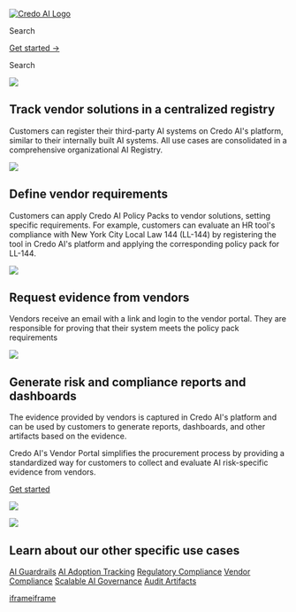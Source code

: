 [![Credo AI Logo ](https://cdn.prod.website-files.com/649d808ba8385965c74d94df/666902ace651cc10066246cb_credo%20logo%20v2.webp)](https://www.credo.ai/)

Search

[Get started →](https://www.credo.ai/get-started)

Search

![](https://cdn.prod.website-files.com/649d808ba8385965c74d94df/64a268b7a1db5d8ec164c4f7_Track%20vendor%20solutions%20in%20a%20centralized%20registry.webp)

## Track vendor solutions in a centralized registry

Customers can register their third-party AI systems on Credo AI's platform, similar to their internally built AI systems. All use cases are consolidated in a comprehensive organizational AI Registry.

![](https://cdn.prod.website-files.com/649d808ba8385965c74d94df/64a269abd189c61e5720f3f8_Define%20vendor%20requirements.webp)

## Define vendor requirements

Customers can apply Credo AI Policy Packs to vendor solutions, setting specific requirements. For example, customers can evaluate an HR tool's compliance with New York City Local Law 144 (LL-144) by registering the tool in Credo AI's platform and applying the corresponding policy pack for LL-144.

![](https://cdn.prod.website-files.com/649d808ba8385965c74d94df/64a26ab86280f226d78998de_Request%20evidence%20from%20vendors.webp)

## Request evidence from vendors

Vendors receive an email with a link and login to the vendor portal. They are responsible for proving that their system meets the policy pack requirements

![](https://cdn.prod.website-files.com/649d808ba8385965c74d94df/64a26adb064b6f57de482171_Generate%20risk%20and%20compliance%20reports%20and%20dashboards.webp)

## Generate risk and compliance reports and dashboards

The evidence provided by vendors is captured in Credo AI's platform and can be used by customers to generate reports, dashboards, and other artifacts based on the evidence.

Credo AI's Vendor Portal simplifies the procurement process by providing a standardized way for customers to collect and evaluate AI risk-specific evidence from vendors.

[Get started](https://www.credo.ai/get-started)

![](https://cdn.prod.website-files.com/649d808ba8385965c74d94df/649d808ba8385965c74d98f7_Ellipse%20Divider.webp)

![](https://cdn.prod.website-files.com/649d808ba8385965c74d94df/649d808ba8385965c74d98c9_Blog-Curved-Gradient.webp)

## Learn about our other specific use cases

[AI Guardrails](https://www.credo.ai/solutions/gen-ai) [AI Adoption Tracking](https://www.credo.ai/solutions/ai-adoption) [Regulatory Compliance](https://www.credo.ai/solutions/regulations-and-standards) [Vendor Compliance](https://www.credo.ai/solutions/vendor-compliance) [Scalable AI Governance](https://www.credo.ai/solutions/risk-management) [Audit Artifacts](https://www.credo.ai/solutions/artifacts)

[iframe](https://td.doubleclick.net/td/ga/rul?tid=G-96DMY4QW5V&gacid=1173831475.1743926672&gtm=45je5421v9194856030za200&dma=0&gcd=13l3l3l3l1l1&npa=0&pscdl=noapi&aip=1&fledge=1&frm=0&tag_exp=102788824~102803279~102813109~102887800~102926062~102975949~103016951~103021830~103027016&z=2003769882)[iframe](about:blank)